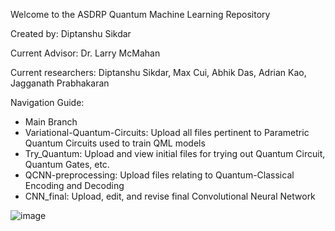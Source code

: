 Welcome to the ASDRP Quantum Machine Learning Repository 

Created by: Diptanshu Sikdar

Current Advisor: Dr. Larry McMahan

Current researchers: Diptanshu Sikdar, Max Cui, Abhik Das, Adrian Kao, Jagganath Prabhakaran

Navigation Guide: 
 - Main Branch
 - Variational-Quantum-Circuits: Upload all files pertinent to Parametric Quantum Circuits used to train QML models
 - Try_Quantum: Upload and view initial files for trying out Quantum Circuit, Quantum Gates, etc. 
 - QCNN-preprocessing: Upload files relating to Quantum-Classical Encoding and Decoding
 - CNN_final: Upload, edit, and revise final Convolutional Neural Network

![image](https://user-images.githubusercontent.com/69136009/126109779-cfbba8d6-6b9b-46aa-90c1-5b56aa528ab5.png)
